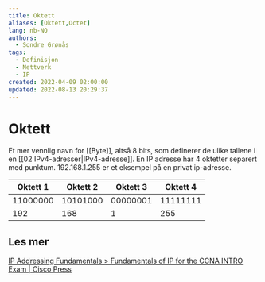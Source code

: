 ```yaml
---
title: Oktett
aliases: [Oktett,Octet]
lang: nb-NO
authors:
  - Sondre Grønås
tags:
  - Definisjon
  - Nettverk
  - IP
created: 2022-04-09 02:00:00
updated: 2022-08-13 20:29:37
---
```

# Oktett
Et mer vennlig navn for [[Byte]], altså 8 bits, som definerer de ulike tallene i en [[02 IPv4-adresser|IPv4-adresse]]. En IP adresse har 4 oktetter separert med punktum. $192.168.1.255$ er et eksempel på en privat ip-adresse.

| Oktett 1 | Oktett 2 | Oktett 3 | Oktett 4 |
| -- | -- | -- | -- |
|$11000000$ | $10101000$ | $00000001$ | $11111111$ |
| $192$ | $168$ | $1$ | $255$ |

## Les mer
[IP Addressing Fundamentals > Fundamentals of IP for the CCNA INTRO Exam | Cisco Press](https://www.ciscopress.com/articles/article.asp?p=101151&seqNum=3#:~:text=Each%20of%20the%20decimal%20numbers,is%201%2C%20and%20so%20on.)
